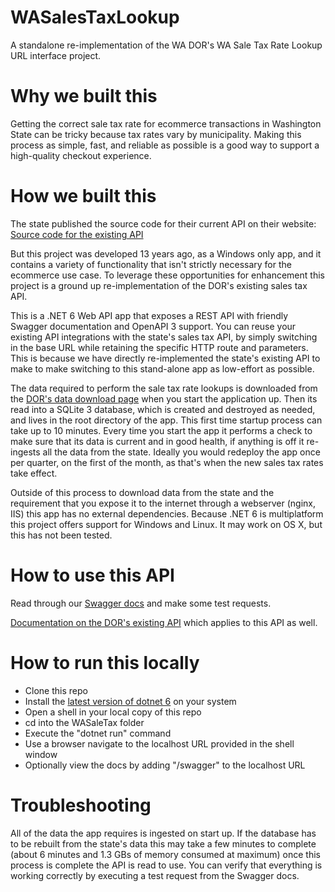 # WASalesTaxLookup
A standalone re-implementation of the WA DOR's WA Sale Tax Rate Lookup URL interface project.

# Why we built this
Getting the correct sale tax rate for ecommerce transactions in Washington State can be tricky because tax rates vary by municipality. Making this process as simple, fast, and reliable as possible is a good way to support a high-quality checkout experience.

# How we built this
The state published the source code for their current API on their website:
[Source code for the existing API](https://dor.wa.gov/taxes-rates/retail-sales-tax/destination-based-sales-tax-and-streamlined-sales-tax/washington-sales-tax-rate-library-source-code)

But this project was developed 13 years ago, as a Windows only app, and it contains a variety of functionality that isn't strictly necessary for the ecommerce use case. To leverage these opportunities for enhancement this project is a ground up re-implementation of the DOR's existing sales tax API. 

This is a .NET 6 Web API app that exposes a REST API with friendly Swagger documentation and OpenAPI 3 support. You can reuse your existing API integrations with the state's sales tax API, by simply switching in the base URL while retaining the specific HTTP route and parameters. This is because we have directly re-implemented the state's existing API to make to make switching to this stand-alone app as low-effort as possible. 

The data required to perform the sale tax rate lookups is downloaded from the [DOR's data download page](https://dor.wa.gov/taxes-rates/sales-and-use-tax-rates/downloadable-database) when you start the application up. Then its read into a SQLite 3 database, which is created and destroyed as needed, and lives in the root directory of the app. This first time startup process can take up to 10 minutes. Every time you start the app it performs a check to make sure that its data is current and in good health, if anything is off it re-ingests all the data from the state. Ideally you would redeploy the app once per quarter, on the first of the month, as that's when the new sales tax rates take effect.

Outside of this process to download data from the state and the requirement that you expose it to the internet through a webserver (nginx, IIS) this app has no external dependencies. Because .NET 6 is multiplatform this project offers support for Windows and Linux. It may work on OS X, but this has not been tested.

# How to use this API
Read through our [Swagger docs](https://wataxlookup.acceleratenetworks.com/swagger/index.html) and make some test requests.

[Documentation on the DOR's existing API](https://dor.wa.gov/taxes-rates/retail-sales-tax/destination-based-sales-tax-and-streamlined-sales-tax/wa-sales-tax-rate-lookup-url-interface) which applies to this API as well.

# How to run this locally
* Clone this repo
* Install the [latest version of dotnet 6](https://dotnet.microsoft.com/download) on your system
* Open a shell in your local copy of this repo
* cd into the WASaleTax folder
* Execute the "dotnet run" command
* Use a browser navigate to the localhost URL provided in the shell window
* Optionally view the docs by adding "/swagger" to the localhost URL

# Troubleshooting
All of the data the app requires is ingested on start up. If the database has to be rebuilt from the state's data this may take a few minutes to complete (about 6 minutes and 1.3 GBs of memory consumed at maximum) once this process is complete the API is read to use. You can verify that everything is working correctly by executing a test request from the Swagger docs. 
